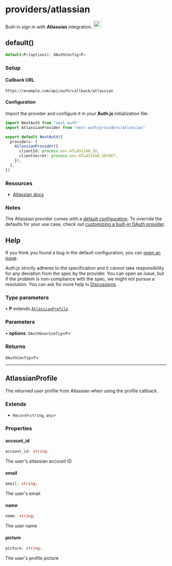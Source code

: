 # providers/atlassian

<div style={{display: "flex", justifyContent: "space-between", alignItems: "center"}}>
<span style={{fontSize: "1.35rem" }}>
 Built-in sign in with <b>Atlassian</b> integration.
</span>
<a href="https://www.atlassian.com/" style={{backgroundColor: "black", padding: "12px", borderRadius: "100%" }}>
  <img style={{display: "block"}} src="https://authjs.dev/img/providers/atlassian.svg" width="24" style={{ marginTop: "-3px"}} />
</a>
</div>

## default()

```ts
default<P>(options): OAuthConfig<P>
```

### Setup

#### Callback URL
```
https://example.com/api/auth/callback/atlassian
```

#### Configuration

Import the provider and configure it in your **Auth.js** initialization file:

```ts title="pages/api/auth/[...nextauth].ts"
import NextAuth from "next-auth"
import AtlassianProvider from "next-auth/providers/atlassian"

export default NextAuth({
  providers: [
    AtlassianProvider({
      clientId: process.env.ATLASSIAN_ID,
      clientSecret: process.env.ATLASSIAN_SECRET,
    }),
  ],
})
```

### Resources

- [Atlassian docs](https://developer.atlassian.com/server/jira/platform/oauth/)

### Notes

The Atlassian provider comes with a [default configuration](https://github.com/nextauthjs/next-auth/blob/main/packages/core/src/providers/atlassian.ts). To override the defaults for your use case, check out [customizing a built-in OAuth provider](https://authjs.dev/guides/providers/custom-provider#override-default-options).

## Help

If you think you found a bug in the default configuration, you can [open an issue](https://authjs.dev/new/provider-issue).

Auth.js strictly adheres to the specification and it cannot take responsibility for any deviation from
the spec by the provider. You can open an issue, but if the problem is non-compliance with the spec,
we might not pursue a resolution. You can ask for more help in [Discussions](https://authjs.dev/new/github-discussions).

### Type parameters

• **P** extends [`AtlassianProfile`](atlassian.md#atlassianprofile)

### Parameters

• **options**: `OAuthUserConfig`\<`P`\>

### Returns

`OAuthConfig`\<`P`\>

***

## AtlassianProfile

The returned user profile from Atlassian when using the profile callback.

### Extends

- `Record`\<`string`, `any`\>

### Properties

#### account\_id

```ts
account_id: string;
```

The user's atlassian account ID

#### email

```ts
email: string;
```

The user's email

#### name

```ts
name: string;
```

The user name

#### picture

```ts
picture: string;
```

The user's profile picture
